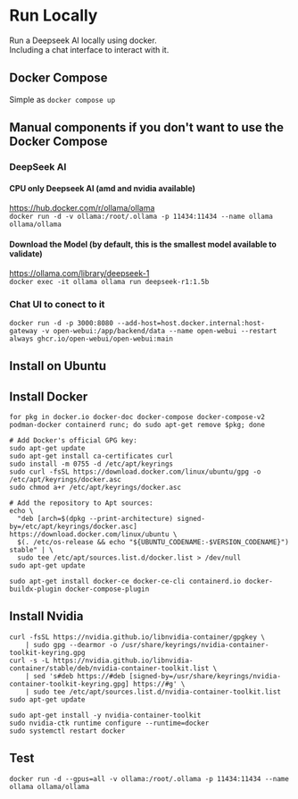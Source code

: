# Run Locally 
Run a Deepseek AI locally using docker.  
Including a chat interface to interact with it. 

## Docker Compose
Simple as ```docker compose up```



## Manual components if you don't want to use the Docker Compose

### DeepSeek AI 
#### CPU only Deepseek AI (amd and nvidia available) 
https://hub.docker.com/r/ollama/ollama  
```docker run -d -v ollama:/root/.ollama -p 11434:11434 --name ollama ollama/ollama```

#### Download the Model (by default, this is the smallest model available to validate) 
https://ollama.com/library/deepseek-1  
```docker exec -it ollama ollama run deepseek-r1:1.5b```

### Chat UI to conect to it 
```docker run -d -p 3000:8080 --add-host=host.docker.internal:host-gateway -v open-webui:/app/backend/data --name open-webui --restart always ghcr.io/open-webui/open-webui:main```


## Install on Ubuntu

## Install Docker

```
for pkg in docker.io docker-doc docker-compose docker-compose-v2 podman-docker containerd runc; do sudo apt-get remove $pkg; done
```

```
# Add Docker's official GPG key:
sudo apt-get update
sudo apt-get install ca-certificates curl
sudo install -m 0755 -d /etc/apt/keyrings
sudo curl -fsSL https://download.docker.com/linux/ubuntu/gpg -o /etc/apt/keyrings/docker.asc
sudo chmod a+r /etc/apt/keyrings/docker.asc

# Add the repository to Apt sources:
echo \
  "deb [arch=$(dpkg --print-architecture) signed-by=/etc/apt/keyrings/docker.asc] https://download.docker.com/linux/ubuntu \
  $(. /etc/os-release && echo "${UBUNTU_CODENAME:-$VERSION_CODENAME}") stable" | \
  sudo tee /etc/apt/sources.list.d/docker.list > /dev/null
sudo apt-get update
```
```
sudo apt-get install docker-ce docker-ce-cli containerd.io docker-buildx-plugin docker-compose-plugin
```

## Install Nvidia

```
curl -fsSL https://nvidia.github.io/libnvidia-container/gpgkey \
    | sudo gpg --dearmor -o /usr/share/keyrings/nvidia-container-toolkit-keyring.gpg
curl -s -L https://nvidia.github.io/libnvidia-container/stable/deb/nvidia-container-toolkit.list \
    | sed 's#deb https://#deb [signed-by=/usr/share/keyrings/nvidia-container-toolkit-keyring.gpg] https://#g' \
    | sudo tee /etc/apt/sources.list.d/nvidia-container-toolkit.list
sudo apt-get update
```
```
sudo apt-get install -y nvidia-container-toolkit
sudo nvidia-ctk runtime configure --runtime=docker
sudo systemctl restart docker
```

## Test
```
docker run -d --gpus=all -v ollama:/root/.ollama -p 11434:11434 --name ollama ollama/ollama
```
